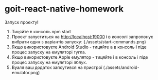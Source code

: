 # goit-react-native-homework

Запуск проєкту!

1. Тицяйте в консоль npm start
2. Проєкт запуститься на [http://localhost:19000](http://localhost:19000) і в консолі запропонує вибрати один з варіантів запуску:
   (./assets/start-commands.png)
3. Якщо використовуєте Android Studio - тицяйте a в консоль і піде процес запуску на емуляторі гугла.
4. Якщо використовуєте Apple емулятор - тицяйте i в консоль і піде процес запуску на емуляторі яблук.
5. Вуаля ваш додаток запсутився на пристрої (./assets/android-emulator.png)
